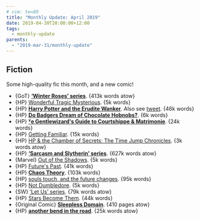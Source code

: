 ```yaml
---
# vim: tw=80
title: "Monthly Update: April 2019"
date: 2019-04-30T20:00:00+12:00
tags:
  - monthly-update
parents:
  - "2019-mar-31/monthly-update"
---
```


## Fiction

Some high-quality fic this month, and a new comic!

 - {GoT} **[‘Winter Roses’ series](https://archiveofourown.org/series/901533)**. {413k words atow}
 - {HP} [Wonderful Tragic Mysterious](https://archiveofourown.org/works/278272). {5k words}
 - {HP} **[Harry Potter and the Erudite Wanker](https://archiveofourown.org/works/1550450)**. Also see [tweet](https://twitter.com/passcod/status/1115518423243476995). {46k words}
 - {HP} **[Do Badgers Dream of Chocolate Hobnobs?](https://archiveofourown.org/works/17439230)**. {6k words}
 - {HP} **[ʸe Gentlewizard's Guide to Courtshippe & Matrimonie](https://archiveofourown.org/works/1550243)**. {24k words}
 - {HP} [Getting Familiar](https://archiveofourown.org/works/1550324). {15k words}
 - {HP} [HP & the Chamber of Secrets: The Time Jump Chronicles](https://archiveofourown.org/works/18468757). {3k words atow}
 - {HP} **[‘Sarcasm and Slytherin’ series](https://archiveofourown.org/series/863648)**. {627k words atow}
 - {Marvel} [Out of the Shadows](https://archiveofourown.org/works/18462290). {5k words}
 - {HP} [Future's Past](https://archiveofourown.org/works/6762790). {41k words}
 - {HP} **[Chaos Theory](https://archiveofourown.org/works/12479128)**. {103k words}
 - {HP} [souls touch, and the future changes](https://archiveofourown.org/works/13893606). {95k words}
 - {HP} [Not Dumbledore](https://www.fanfiction.net/s/13266686). {5k words}
 - {SW} [‘Let Us’ series](https://archiveofourown.org/series/1076118). {79k words atow}
 - {HP} [Stars Become Them](https://archiveofourown.org/works/8177603). {44k words}
 - {Original Comic} **[Sleepless Domain](http://www.sleeplessdomain.com)**. {410 pages atow}
 - {HP} **[another bend in the road](https://archiveofourown.org/works/18549484)**. {25k words atow}
